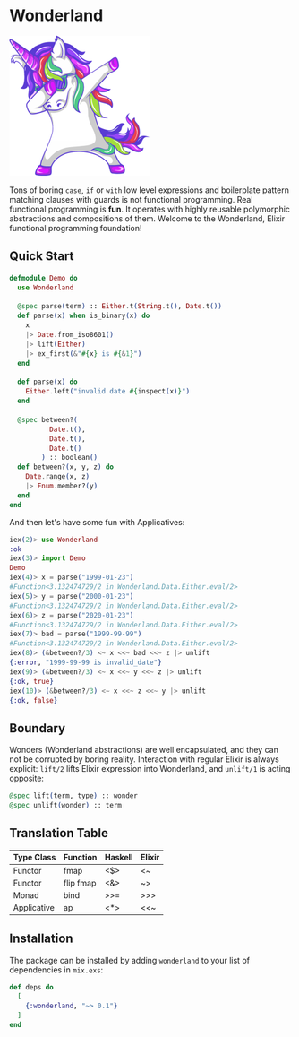 # Wonderland

<img src="priv/img/logo.png" alt="logo"/>

Tons of boring `case`, `if` or `with` low level expressions and boilerplate pattern matching clauses with guards is not functional programming. Real functional programming is **fun**. It operates with highly reusable polymorphic abstractions and compositions of them. Welcome to the Wonderland, Elixir functional programming foundation!

## Quick Start

```elixir
defmodule Demo do
  use Wonderland

  @spec parse(term) :: Either.t(String.t(), Date.t())
  def parse(x) when is_binary(x) do
    x
    |> Date.from_iso8601()
    |> lift(Either)
    |> ex_first(&"#{x} is #{&1}")
  end

  def parse(x) do
    Either.left("invalid date #{inspect(x)}")
  end

  @spec between?(
          Date.t(),
          Date.t(),
          Date.t()
        ) :: boolean()
  def between?(x, y, z) do
    Date.range(x, z)
    |> Enum.member?(y)
  end
end
```

And then let's have some fun with Applicatives:

```elixir
iex(2)> use Wonderland
:ok
iex(3)> import Demo
Demo
iex(4)> x = parse("1999-01-23")
#Function<3.132474729/2 in Wonderland.Data.Either.eval/2>
iex(5)> y = parse("2000-01-23")
#Function<3.132474729/2 in Wonderland.Data.Either.eval/2>
iex(6)> z = parse("2020-01-23")
#Function<3.132474729/2 in Wonderland.Data.Either.eval/2>
iex(7)> bad = parse("1999-99-99")
#Function<3.132474729/2 in Wonderland.Data.Either.eval/2>
iex(8)> (&between?/3) <~ x <<~ bad <<~ z |> unlift
{:error, "1999-99-99 is invalid_date"}
iex(9)> (&between?/3) <~ x <<~ y <<~ z |> unlift
{:ok, true}
iex(10)> (&between?/3) <~ x <<~ z <<~ y |> unlift
{:ok, false}
```

## Boundary

Wonders (Wonderland abstractions) are well encapsulated, and they can not be corrupted by boring reality. Interaction with regular Elixir is always explicit: `lift/2` lifts Elixir expression into Wonderland, and `unlift/1` is acting opposite:

```elixir
@spec lift(term, type) :: wonder
@spec unlift(wonder) :: term
```

## Translation Table

| Type Class  | Function  | Haskell |  Elixir  |
|-------------|-----------|---------|----------|
| Functor     | fmap      |   <$>   |   <~     |
| Functor     | flip fmap |   <&>   |   ~>     |
| Monad       | bind      |   >>=   |   >>>    |
| Applicative | ap        |   <*>   |   <<~    |

## Installation

The package can be installed by adding `wonderland` to your list of dependencies in `mix.exs`:

```elixir
def deps do
  [
    {:wonderland, "~> 0.1"}
  ]
end
```
